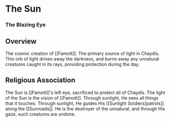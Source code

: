 # The Sun
### The Blazing Eye

## Overview

The cosmic creation of [[Famott]].
The primary source of light in Chaydis.
This orb of light drives away the darkness, and burns away any unnatural creatures caught in its rays, providing protection during the day.

## Religious Association

The Sun is [[Famott]]'s left eye, sacrificed to protect all of Chaydis.
The light of the Sun is the vision of [[Famott]].
Through sunlight, He sees all things that it touches.
Through sunlight, He guides His [[Sunlight Soldiers|patrols]] along the [[Sunroads]].
He is the destroyer of the unnatural, and through His gaze, such creatures are undone.